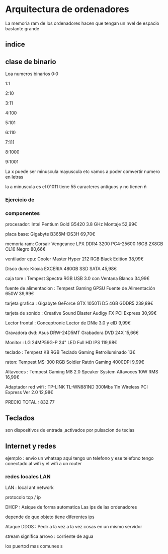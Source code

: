 # Arquitectura de ordenadores 
La memoria ram de los ordenadores hacen que tengan un nvel de espacio bastante grande 









## indice 



## clase de binario 
Loa numeros binarios 
0:0

1:1

2:10

3:11

4:100

5:101

6:110

7:111

8:1000

9:1001

La x puede ser minuscula mayuscula etc 
vamos a poder comvertir numero en letras 

la a minuscula es el 01011
tiene 55 caracteres antiguos y no tienen ñ

 
### Ejercicio de 







### componentes 


procesador: Intel Pentium Gold G5420 3.8 GHz Montaje 52,99€

placa base: Gigabyte B365M-DS3H 69,70€

memoria ram: Corsair Vengeance LPX DDR4 3200 PC4-25600 16GB 2X8GB CL16 Negro 80,66€

ventilador cpu: Cooler Master Hyper 212 RGB Black Edition 38,99€

Disco duro: Kioxia EXCERIA 480GB SSD SATA 45,98€

caja tore : Tempest Spectra RGB USB 3.0 con Ventana Blanco 34,99€

fuente de alimentacion : Tempest Gaming GPSU Fuente de Alimentación 650W 39,99€

tarjeta grafica : Gigabyte GeForce GTX 1050Ti D5 4GB GDDR5 239,89€

tarjeta de sonido : Creative Sound Blaster Audigy FX PCI Express 30,99€

Lector frontal : Conceptronic Lector de DNIe 3.0 y eID 9,99€ 

Gravadora dvd: Asus DRW-24D5MT Grabadora DVD 24X 15,66€

Monitor : LG 24MP59G-P 24" LED Full HD IPS 119,98€ 

teclado : Tempest K8 RGB Teclado Gaming Retroiluminado 13€

raton: Tempest MS-300 RGB Soldier Ratón Gaming 4000DPI 9,99€

Altavoces :  Tempest Gaming M8 2.0 Speaker System Altavoces 10W RMS 16,99€

Adaptador red wifi : TP-LINK TL-WN881ND 300Mbs 11n Wireless PCI Express Ver 2.0 12,98€ 

PRECIO TOTAL : 832.77

## Teclados 

son dispositivos de entrada ,activados por pulsacion de teclas 


## Internet y redes 

ejemplo : envio un whatsap aqui tengo un telefono y ese telefono tengo conectado al wifi y el wifi a un router 

### redes locales LAN 

LAN : local ant network 

protocolo tcp / ip 

DHCP : Asique de forma automatica Las ips de las ordenadores 

depende de que objeto tiene diferentes ips 

Ataque DDOS : Pedir a la vez a la vez cosas en un mismo servidor 

stream significa arrovo : corriente de agua 

los puertod mas comunes s
